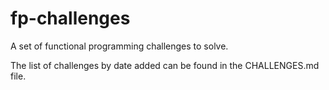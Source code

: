 # fp-challenges

A set of functional programming challenges to solve.

The list of challenges by date added can be found in the CHALLENGES.md file.